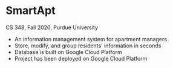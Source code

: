 # SmartApt

CS 348, Fall 2020, Purdue University

- An information management system for apartment managers
- Store, modify, and group residents' information in seconds
- Database is built on Google Cloud Platform
- Project has been deployed on Google Cloud Platform

